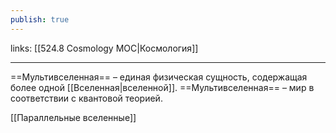 ```yaml
---
publish: true
---
```

links: [[524.8 Cosmology MOC|Космология]]

---

==Мультивселенная== – единая физическая сущность, содержащая более одной [[Вселенная|вселенной]].
==Мультивселенная== – мир в соответствии с квантовой теорией. 

[[Параллельные вселенные]]